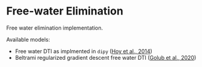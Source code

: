 # Free-water Elimination

Free water elimination implementation. 

Available models:
* Free water DTI as implmented in `dipy` ([Hoy et al., 2014](https://doi.org/10.1016/j.neuroimage.2014.09.053))
* Beltrami regularized gradient descent free water DTI ([Golub et al., 2020](https://doi.org/10.1002/mrm.28599))